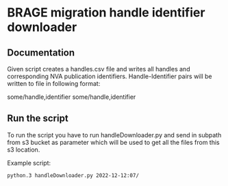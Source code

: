 # BRAGE migration handle identifier downloader

## Documentation

Given script creates a handles.csv file and writes all handles and corresponding NVA publication identifiers.
Handle-Identifier pairs will be written to file in following format:

some/handle,identifier
some/handle,identifier

## Run the script

To run the script you have to run handleDownloader.py and send in subpath from s3 bucket as parameter 
which will be used to get all the files from this s3 location. 

Example script:
```shell
python.3 handleDownloader.py 2022-12-12:07/
```



